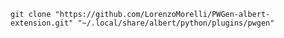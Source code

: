 ```git clone "https://github.com/LorenzoMorelli/PWGen-albert-extension.git" "~/.local/share/albert/python/plugins/pwgen"```
